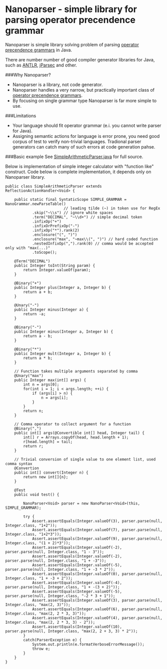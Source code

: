 Nanoparser - simple library for parsing operator precendence grammar
=========

Nanoparser is simple library solving problem of parsing 
[operator precendence grammars][1] in Java.

There are number number of good compiler generator libraries for Java, such as [ANTLR][2], [jParsec][3] and other.

###Why Nanoparser?

 - Nanoparser is a library, not code generator.
 - Nanoparser handles a very narrow, but practically important class of [operator precendence grammars][1].
 - By focusing on single grammar type Nanoparser is far more simple to use.

###Limitations

 - Your language should fit operator grammar (e.i. you cannot write parser for Java).
 - Assigning semantic actions for language is error prone, you need good corpus of test to verify non-trivial languages. 
   Tradional parser generators can catch many of such errors at code generation pahse.
 
###Basic example 
See [SimpleArithmeticParser.java](nanoparser-examples/src/test/java/SimpleArithmeticParser.java) for full source.

Below is implementation of simple integer calculator with "function like" construct. Code below is complete implementation, 
it depends only on Nanoparser library.
    
    public class SimpleArithmeticParser extends ReflectionActionHandler<Void> {
    
        public static final SyntaticScope SIMPLE_GRAMMAR = NanoGrammar.newParseTable()
                              // leading tilde (~) in token use for RegEx
                .skip("~\\s") // ignore white spaces
                .term("DECIMAL", "~\\d+") // simple decimal token
                .infixOp("+")
                .infixOrPrefixOp("-")
                .infixOp("*").rank(2)
                .enclosure("(", ")")
                .enclosure("max", "~max\\(", ")") // hard coded function
                .nestedInfixOp(",").rank(0) // comma would be accepted only with "max(...)"
                .toScope();
        
        @Term("DECIMAL")
        public Integer toInt(String param) {
            return Integer.valueOf(param);
        }
        
        @Binary("+")
        public Integer plus(Integer a, Integer b) {
            return a + b;
        }
    
        @Unary("-")
        public Integer minus(Integer a) {
            return -a;
        }
    
        @Binary("-")
        public Integer minus(Integer a, Integer b) {
            return a - b;
        }
    
        @Binary("*")
        public Integer mult(Integer a, Integer b) {
            return a * b;
        }
    
        // Function takes multiple arguments separated by comma
        @Unary("max")
        public Integer max(int[] args) {
            int n = args[0];
            for(int i = 1; i < args.length; ++i) {
                if (args[i] > n) {
                    n = args[i];
                }
            }
            return n;
        }
        
        // Comma operator to collect argument for a function
        @Binary(",")
        public int[] args(@Convertible int[] head, Integer tail) {
            int[] r = Arrays.copyOf(head, head.length + 1);
            r[head.length] = tail;
            return r;
        }
    
        // Trivial conversion of single value to one element list, used comma syntax
        @Convertion
        public int[] convert(Integer n) {
            return new int[]{n};
        }
        
        @Test
        public void test() {
            
            NanoParser<Void> parser = new NanoParser<Void>(this, SIMPLE_GRAMMAR);
            
            try {
                Assert.assertEquals(Integer.valueOf(3), parser.parse(null, Integer.class, "1+2"));
                Assert.assertEquals(Integer.valueOf(7), parser.parse(null, Integer.class, "1+2*3"));
                Assert.assertEquals(Integer.valueOf(9), parser.parse(null, Integer.class, "(1 + 2)*3"));
                Assert.assertEquals(Integer.valueOf(-2), parser.parse(null, Integer.class, "1 - 3"));
                Assert.assertEquals(Integer.valueOf(-2), parser.parse(null, Integer.class, "1 + -3"));
                Assert.assertEquals(Integer.valueOf(-5), parser.parse(null, Integer.class, "1 + -3 * 2"));
                Assert.assertEquals(Integer.valueOf(0), parser.parse(null, Integer.class, "1 + -3 + 2"));
                Assert.assertEquals(Integer.valueOf(-4), parser.parse(null, Integer.class, "1 + -(3 + 2)"));
                Assert.assertEquals(Integer.valueOf(-5), parser.parse(null, Integer.class, "-2 * 3 + 1"));
                Assert.assertEquals(Integer.valueOf(3), parser.parse(null, Integer.class, "max(2, 3)"));
                Assert.assertEquals(Integer.valueOf(6), parser.parse(null, Integer.class, "max(2, 2 * 3, 3)"));
                Assert.assertEquals(Integer.valueOf(4), parser.parse(null, Integer.class, "max(2, 2 * 3, 3) - 2"));
                Assert.assertEquals(Integer.valueOf(10), parser.parse(null, Integer.class, "max(2, 2 + 3, 3) * 2"));
            }
            catch(ParserException e) {
                System.out.println(e.formatVerboseErrorMessage());
                throw e;
            }
        }        
    }

 [1]: https://en.wikipedia.org/wiki/Operator-precedence_grammar
 [2]: http://www.antlr.org/
 [3]: https://github.com/jparsec/jparsec